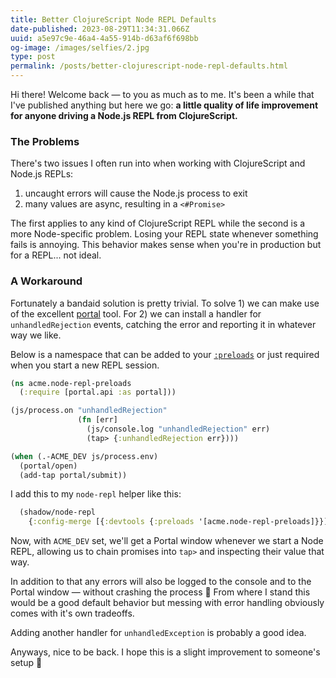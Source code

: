 ```yaml
---
title: Better ClojureScript Node REPL Defaults
date-published: 2023-08-29T11:34:31.066Z
uuid: a5e97c9e-46a4-4a55-914b-d63af6f698bb
og-image: /images/selfies/2.jpg
type: post
permalink: /posts/better-clojurescript-node-repl-defaults.html
---
```


Hi there! Welcome back — to you as much as to me. It's been a while that I've
published anything but here we go: **a little quality of life improvement for anyone driving a Node.js REPL from ClojureScript.**

### The Problems

There's two issues I often run into when working with ClojureScript and Node.js REPLs:

1. uncaught errors will cause the Node.js process to exit
2. many values are async, resulting in a `<#Promise>`

The first applies to any kind of ClojureScript REPL while the second is a more Node-specific problem. Losing your REPL state whenever something fails is annoying. This behavior makes sense when you're in production but for a REPL... not ideal.

### A Workaround

Fortunately a bandaid solution is pretty trivial. To solve 1) we can make use of the excellent [portal](https://github.com/djblue/portal) tool. For 2) we can install a handler for `unhandledRejection` events, catching the error and reporting it in whatever way we like.

Below is a namespace that can be added to your [`:preloads`](https://shadow-cljs.github.io/docs/UsersGuide.html#_preloads) or just required when you start a new REPL session.

```clj
(ns acme.node-repl-preloads
  (:require [portal.api :as portal]))

(js/process.on "unhandledRejection"
               (fn [err]
                 (js/console.log "unhandledRejection" err)
                 (tap> {:unhandledRejection err})))

(when (.-ACME_DEV js/process.env)
  (portal/open)
  (add-tap portal/submit))
```

I add this to my `node-repl` helper like this:

```clj
  (shadow/node-repl
    {:config-merge [{:devtools {:preloads '[acme.node-repl-preloads]}}]})
```

Now, with `ACME_DEV` set, we'll get a Portal window whenever we start a Node
REPL, allowing us to chain promises into `tap>` and inspecting their value that
way.

In addition to that any errors will also be logged to the console and to the
Portal window — without crashing the process 🙂 From where I stand this would
be a good default behavior but messing with error handling obviously comes with
it's own tradeoffs.

Adding another handler for `unhandledException` is probably a good idea.

Anyways, nice to be back. I hope this is a slight improvement to someone's setup 🤗
